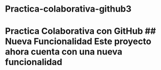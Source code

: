 # Practica-colaborativa-github3
#  Practica Colaborativa con GitHub ## Nueva Funcionalidad Este proyecto ahora cuenta con una nueva funcionalidad

